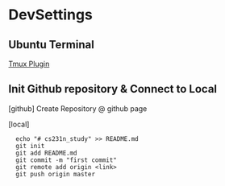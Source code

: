 # DevSettings

## Ubuntu Terminal

[Tmux Plugin](./.tmux.conf)

## Init Github repository & Connect to Local

[github] Create Repository @ github page
  
[local]
```
  echo "# cs231n_study" >> README.md
  git init
  git add README.md
  git commit -m "first commit"
  git remote add origin <link>
  git push origin master
```
